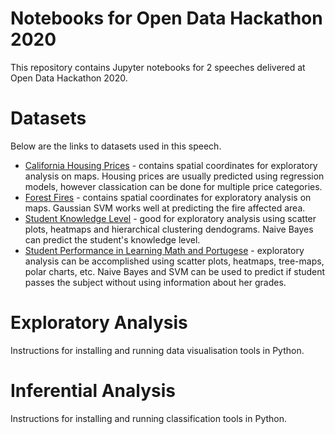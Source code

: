 # Notebooks for Open Data Hackathon 2020

This repository contains Jupyter notebooks for 2 speeches delivered at Open Data Hackathon 2020.

# Datasets

Below are the links to datasets used in this speech.
- [California Housing Prices](https://www.kaggle.com/camnugent/california-housing-prices) - contains spatial coordinates for exploratory analysis on maps. Housing prices are usually predicted using regression models, however classication can be done for multiple price categories.
- [Forest Fires](http://archive.ics.uci.edu/ml/datasets/Forest+Fires) - contains spatial coordinates for exploratory analysis on maps. Gaussian SVM works well at predicting the fire affected area.
- [Student Knowledge Level](https://code.datasciencedojo.com/datasciencedojo/datasets/tree/master/User%20Knowledge%20Modeling) - good for exploratory analysis using scatter plots, heatmaps and hierarchical clustering dendograms. Naive Bayes can predict the student's knowledge level.
- [Student Performance in Learning Math and Portugese](http://archive.ics.uci.edu/ml/datasets/Student+Performance) - exploratory analysis can be accomplished using scatter plots, heatmaps, tree-maps, polar charts, etc. Naive Bayes and SVM can be used to predict if student passes the subject without using information about her grades.


# Exploratory Analysis

Instructions for installing and running data visualisation tools in Python.


# Inferential Analysis

Instructions for installing and running classification tools in Python.

